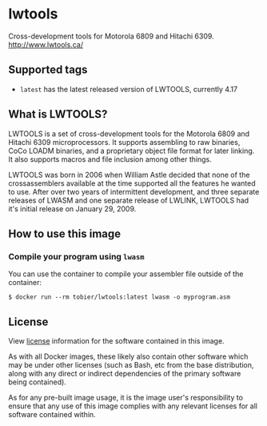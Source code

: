 # lwtools
Cross-development tools for Motorola 6809 and Hitachi 6309. http://www.lwtools.ca/

## Supported tags

* ``latest`` has the latest released version of LWTOOLS, currently 4.17

## What is LWTOOLS?

LWTOOLS is a set of cross-development tools for the Motorola 6809 and Hitachi 6309 microprocessors. It supports assembling to raw binaries, CoCo LOADM binaries, and a proprietary object file format for later linking. It also supports macros and file inclusion among other things.

LWTOOLS was born in 2006 when William Astle decided that none of the crossassemblers available at the time supported all the features he wanted to use. After over two years of intermittent development, and three separate releases of LWASM and one separate release of LWLINK, LWTOOLS had it's initial release on January 29, 2009.

## How to use this image

### Compile your program using ``lwasm``

You can use the container to compile your assembler file outside of the container:

``
$ docker run --rm tobier/lwtools:latest lwasm -o myprogram.asm
``

## License

View [license](http://www.lwtools.ca/hg/index.cgi/raw-file/tip/COPYING) information for the software contained in this image.

As with all Docker images, these likely also contain other software which may be under other licenses (such as Bash, etc from the base distribution, along with any direct or indirect dependencies of the primary software being contained).

As for any pre-built image usage, it is the image user's responsibility to ensure that any use of this image complies with any relevant licenses for all software contained within.
